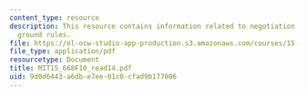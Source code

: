 ```yaml
---
content_type: resource
description: This resource contains information related to negotiation simulation
  ground rules.
file: https://ol-ocw-studio-app-production.s3.amazonaws.com/courses/15-668-people-and-organizations-fall-2010/9d0d6443a6dbe7ee01c0cfad9b177006_MIT15_668F10_read14.pdf
file_type: application/pdf
resourcetype: Document
title: MIT15_668F10_read14.pdf
uid: 9d0d6443-a6db-e7ee-01c0-cfad9b177006
---
```

